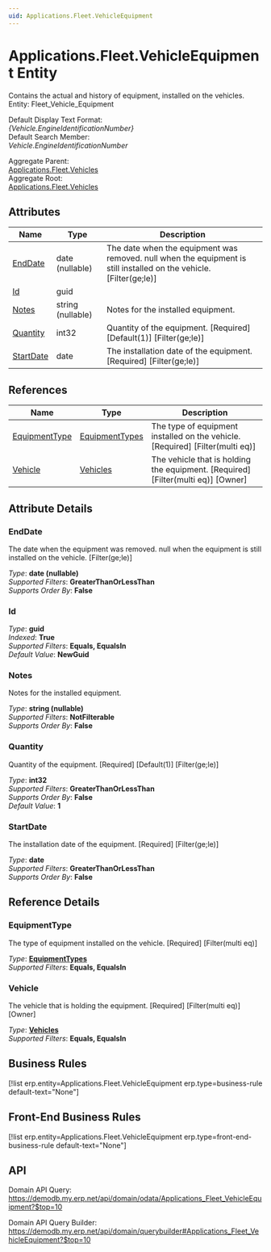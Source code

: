 ```yaml
---
uid: Applications.Fleet.VehicleEquipment
---
```

# Applications.Fleet.VehicleEquipment Entity

Contains the actual and history of equipment, installed on the vehicles. Entity: Fleet_Vehicle_Equipment

Default Display Text Format:  
_{Vehicle.EngineIdentificationNumber}_  
Default Search Member:  
_Vehicle.EngineIdentificationNumber_  

Aggregate Parent:  
[Applications.Fleet.Vehicles](Applications.Fleet.Vehicles.md)  
Aggregate Root:  
[Applications.Fleet.Vehicles](Applications.Fleet.Vehicles.md)  

## Attributes

| Name | Type | Description |
| ---- | ---- | --- |
| [EndDate](Applications.Fleet.VehicleEquipment.md#enddate) | date (nullable) | The date when the equipment was removed. null when the equipment is still installed on the vehicle. [Filter(ge;le)] 
| [Id](Applications.Fleet.VehicleEquipment.md#id) | guid |  
| [Notes](Applications.Fleet.VehicleEquipment.md#notes) | string (nullable) | Notes for the installed equipment. 
| [Quantity](Applications.Fleet.VehicleEquipment.md#quantity) | int32 | Quantity of the equipment. [Required] [Default(1)] [Filter(ge;le)] 
| [StartDate](Applications.Fleet.VehicleEquipment.md#startdate) | date | The installation date of the equipment. [Required] [Filter(ge;le)] 

## References

| Name | Type | Description |
| ---- | ---- | --- |
| [EquipmentType](Applications.Fleet.VehicleEquipment.md#equipmenttype) | [EquipmentTypes](Applications.Fleet.EquipmentTypes.md) | The type of equipment installed on the vehicle. [Required] [Filter(multi eq)] |
| [Vehicle](Applications.Fleet.VehicleEquipment.md#vehicle) | [Vehicles](Applications.Fleet.Vehicles.md) | The vehicle that is holding the equipment. [Required] [Filter(multi eq)] [Owner] |


## Attribute Details

### EndDate

The date when the equipment was removed. null when the equipment is still installed on the vehicle. [Filter(ge;le)]

_Type_: **date (nullable)**  
_Supported Filters_: **GreaterThanOrLessThan**  
_Supports Order By_: **False**  

### Id

_Type_: **guid**  
_Indexed_: **True**  
_Supported Filters_: **Equals, EqualsIn**  
_Default Value_: **NewGuid**  

### Notes

Notes for the installed equipment.

_Type_: **string (nullable)**  
_Supported Filters_: **NotFilterable**  
_Supports Order By_: **False**  

### Quantity

Quantity of the equipment. [Required] [Default(1)] [Filter(ge;le)]

_Type_: **int32**  
_Supported Filters_: **GreaterThanOrLessThan**  
_Supports Order By_: **False**  
_Default Value_: **1**  

### StartDate

The installation date of the equipment. [Required] [Filter(ge;le)]

_Type_: **date**  
_Supported Filters_: **GreaterThanOrLessThan**  
_Supports Order By_: **False**  


## Reference Details

### EquipmentType

The type of equipment installed on the vehicle. [Required] [Filter(multi eq)]

_Type_: **[EquipmentTypes](Applications.Fleet.EquipmentTypes.md)**  
_Supported Filters_: **Equals, EqualsIn**  

### Vehicle

The vehicle that is holding the equipment. [Required] [Filter(multi eq)] [Owner]

_Type_: **[Vehicles](Applications.Fleet.Vehicles.md)**  
_Supported Filters_: **Equals, EqualsIn**  



## Business Rules

[!list erp.entity=Applications.Fleet.VehicleEquipment erp.type=business-rule default-text="None"]

## Front-End Business Rules

[!list erp.entity=Applications.Fleet.VehicleEquipment erp.type=front-end-business-rule default-text="None"]

## API

Domain API Query:
<https://demodb.my.erp.net/api/domain/odata/Applications_Fleet_VehicleEquipment?$top=10>

Domain API Query Builder:
<https://demodb.my.erp.net/api/domain/querybuilder#Applications_Fleet_VehicleEquipment?$top=10>

